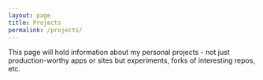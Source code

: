 ```yaml
---
layout: page
title: Projects
permalink: /projects/
---
```


This page will hold information about my personal projects - not just production-worthy apps or sites but experiments, forks of interesting repos, etc.
